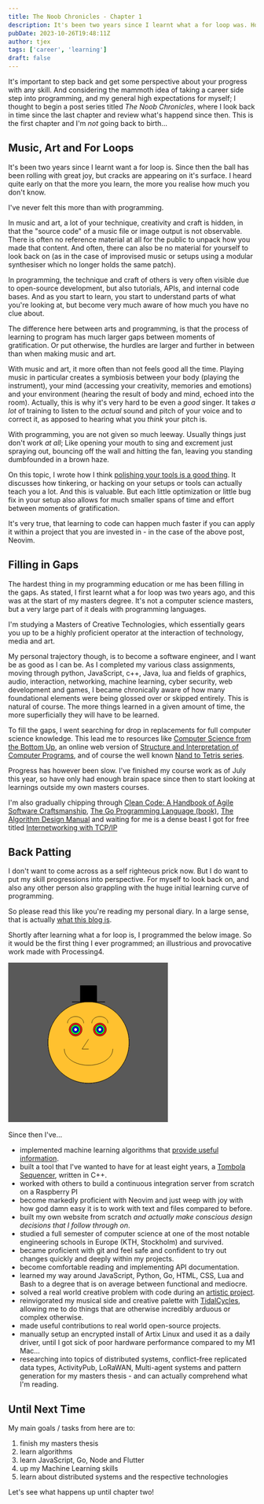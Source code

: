 ```yaml
---
title: The Noob Chronicles - Chapter 1
description: It's been two years since I learnt what a for loop was. How's it been going since then?
pubDate: 2023-10-26T19:48:11Z 
author: tjex
tags: ['career', 'learning']
draft: false
---
```


It's important to step back and get some perspective about your progress with
any skill. And considering the mammoth idea of taking a career side step into
programming, and my general high expectations for myself; I thought to begin a
post series titled *The Noob Chronicles*, where I look back in time since the
last chapter and review what's happend since then. This is the first chapter
and I'm *not* going back to birth...

## Music, Art and For Loops

It's been two years since I learnt want a for loop is. Since then the ball has
been rolling with great joy, but cracks are appearing on it's surface. I heard
quite early on that the more you learn, the more you realise how much you don't
know. 

I've never felt this more than with programming. 

In music and art, a lot of your technique, creativity and craft is hidden, in
that the "source code" of a music file or image output is not observable. There
is often no reference material at all for the public to unpack how you made
that content. And often, there can also be no material for yourself to look
back on (as in the case of improvised music or setups using a modular
synthesiser which no longer holds the same patch).

In programming, the technique and craft of others is very often visible due to
open-source development, but also tutorials, APIs, and internal code bases. And
as you start to learn, you start to understand parts of what you're looking at,
but become very much aware of how much you have no clue about. 

The difference here between arts and programming, is that the process of
learning to program has much larger gaps between moments of gratification. Or
put otherwise, the hurdles are larger and further in between than when making
music and art. 

With music and art, it more often than not feels good all the time. Playing
music in particular creates a symbiosis between your body (playing the
instrument), your mind (accessing your creativity, memories and emotions) and
your environment (hearing the result of body and mind, echoed into the room).
Actually, this is why it's very hard to be even a *good* singer. It takes *a
lot* of training to listen to the *actual* sound and pitch of your voice and to
correct it, as apposed to hearing what you *think* your pitch is.

With programming, you are not given so much leeway. Usually things just don't
work *at all*; Like opening your mouth to sing and excrement just spraying out,
bouncing off the wall and hitting the fan, leaving you standing dumbfounded in
a brown haze.

On this topic, I wrote how I think [polishing your tools is a good
thing](a-case-for-polishing-your-tools). It discusses how tinkering, or hacking
on your setups or tools can actually teach you a lot. And this is valuable. But
each little optimization or little bug fix in your setup also allows for much
smaller spans of time and effort between moments of gratification.

It's very true, that learning to code can happen much faster if you can apply 
it within a project that you are invested in - in the case of the above post, 
Neovim.

## Filling in Gaps

The hardest thing in my programming education or me has been filling in 
the gaps. As stated, I first learnt what a for loop was two years ago, and this 
was at the start of my masters degree. It's not a computer science masters, 
but a very large part of it deals with programming languages. 

I'm studying a Masters of Creative Technologies, which essentially gears you up
to be a highly proficient operator at the interaction of technology, media and
art. 

My personal trajectory though, is to become a software engineer, and I want be
as good as I can be. As I completed my various class assignments, moving
through python, JavaScript, c++, Java, lua and fields of graphics, audio,
interaction, networking, machine learning, cyber security, web development and
games, I became chronically aware of how many foundational elements were being
glossed over or skipped entirely. This is natural of course. The more things 
learned in a given amount of time, the more superficially they will have to be learned.

To fill the gaps, I went searching for drop in replacements for full computer
science knowledge. This lead me to resources like [Computer Science from the
Bottom Up](https://bottomupcs.com/), an online web version of [Structure and
Interpretation of Computer Programs](https://github.com/sarabander/sicp), and
of course the well known [Nand to Tetris series](https://www.nand2tetris.org/).

Progress has however been slow. I've finished my course work as of July this year, 
so have only had enough brain space since then to start looking at learnings outside 
my own masters courses.

I'm also gradually chipping through [Clean Code: A Handbook of Agile Software
Craftsmanship](https://www.goodreads.com/book/show/3735293-clean-code), [The Go
Programming Language (book)](https://www.gopl.io/), [The Algorithm Design
Manual](https://www.algorist.com/) and waiting for me is a dense beast I got
for free titled [Internetworking with
TCP/IP](https://www.oreilly.com/library/view/internetworking-with-tcpip/9780137464197/)

## Back Patting

I don't want to come across as a self righteous prick now. But I do want to put
my skill progressions into perspective. For myself to look back on, and also
any other person also grappling with the huge initial learning curve of
programming.

So please read this like you're reading my personal diary. In a large sense, 
that is actually [what this blog is](hello-world). 

Shortly after learning what a for loop is, I programmed the below image. So it
would be the first thing I ever programmed; an illustrious and provocative work
made with Processing4.

![self-portrait](../../../images/self-portrait-2021.png)

Since then I've...

- implemented machine learning algorithms that [provide useful
  information](https://github.com/tjex/pdf-correlator).
- built a tool that I've wanted to have for at least eight years, a [Tombola
  Sequencer](https://github.com/tjex/ofTombola-sequencer), written in C++.
- worked with others to build a continuous integration server from scratch on a
  Raspberry PI
- become markedly proficient with Neovim and just weep with joy with how god
  damn easy it is to work with text and files compared to before.
- built my own website from scratch *and actually make conscious design
  decisions that I follow through on*.
- studied a full semester of computer science at one of the most notable 
  engineering schools in Europe (KTH, Stockholm) and survived.
- became proficient with git and feel safe and confident to try out changes
  quickly and deeply within my projects.
- become comfortable reading and implementing API documentation.
- learned my way around JavaScript, Python, Go, HTML, CSS, Lua and Bash to a degree that is on average between functional and mediocre. 
- solved a real world creative problem with code during an [artistic
  project](https://github.com/tjex/WOMB-Installation).
- reinvigorated my musical side and creative palette with [TidalCycles](https://tidalcycles.org/), allowing
  me to do things that are otherwise incredibly arduous or complex otherwise.
- made useful contributions to real world open-source projects.
- manually setup an encrypted install of Artix Linux and used it as a daily driver, until I got sick of poor hardware performance compared to my M1 Mac...
- researching into topics of distributed systems, conflict-free replicated data
  types, ActivityPub, LoRaWAN, Multi-agent systems and pattern generation for
  my masters thesis - and can actually comprehend what I'm reading.


## Until Next Time

My main goals / tasks from here are to:

1. finish my masters thesis
2. learn algorithms
3. learn JavaScript, Go, Node and Flutter
4. up my Machine Learning skills
5. learn about distributed systems and the respective technologies

Let's see what happens up until chapter two!

